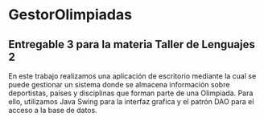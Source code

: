 # GestorOlimpiadas
## Entregable 3 para la materia Taller de Lenguajes 2

En este trabajo realizamos una aplicación de escritorio mediante la cual se puede gestionar un sistema donde se almacena información sobre deportistas, países y disciplinas que 
forman parte de una Olimpiada. Para ello, utilizamos Java Swing para la interfaz grafica y el patrón DAO para el acceso a la base de datos. 
